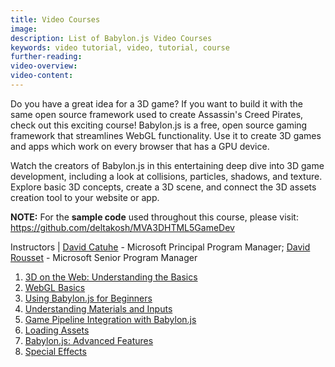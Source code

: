 ```yaml
---
title: Video Courses
image: 
description: List of Babylon.js Video Courses
keywords: video tutorial, video, tutorial, course
further-reading:
video-overview:
video-content:
---
```


Do you have a great idea for a 3D game? If you want to build it with the same open source framework used to create Assassin's Creed Pirates, check out this exciting course! Babylon.js is a free, open source gaming framework that streamlines WebGL functionality. Use it to create 3D games and apps which work on every browser that has a GPU device.

Watch the creators of Babylon.js in this entertaining deep dive into 3D game development, including a look at collisions, particles, shadows, and texture. Explore basic 3D concepts, create a 3D scene, and connect the 3D assets creation tool to your website or app.

**NOTE:** For the **sample code** used throughout this course, please visit: https://github.com/deltakosh/MVA3DHTML5GameDev

Instructors | [David Catuhe](https://twitter.com/deltakosh) - Microsoft Principal Program Manager; [David Rousset](https://twitter.com/davrous) - Microsoft Senior Program Manager

1. [3D on the Web: Understanding the Basics](/guidedLearning/videos/3DWebBasics)
2. [WebGL Basics](/guidedLearning/videos/WebGLBasics)
3. [Using Babylon.js for Beginners](/guidedLearning/videos/videoCourses)
4. [Understanding Materials and Inputs](/guidedLearning/videos/materialsInputs)
5. [Game Pipeline Integration with Babylon.js](/guidedLearning/videos/gamePipelineIntegration)
6. [Loading Assets](/guidedLearning/videos/loadingAssets)
7. [Babylon.js: Advanced Features](/guidedLearning/videos/bjsAdvancedFeatures)
8. [Special Effects](/guidedLearning/videos/specialEffects)
